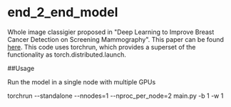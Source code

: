 # end_2_end_model

Whole image classigier proposed in "Deep Learning to Improve Breast Cancer Detection on Screening Mammography". This paper can be found [here](https://arxiv.org/pdf/1708.09427.pdf).
This code uses torchrun, which  provides a superset of the functionality as torch.distributed.launch. 

##Usage 

Run the model in a single node with multiple GPUs

torchrun --standalone --nnodes=1 --nproc_per_node=2 main.py -b 1 -w 1
